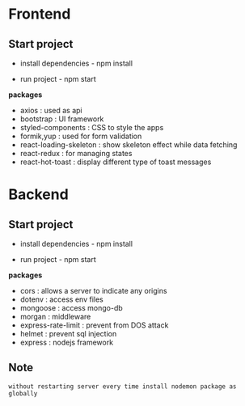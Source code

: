 # Frontend

## Start project

- install dependencies - npm install

- run project - npm start

**packages**

- axios : used as api
- bootstrap : UI framework
- styled-components : CSS to style the apps
- formik,yup : used for form validation
- react-loading-skeleton : show skeleton effect while data fetching
- react-redux : for managing states
- react-hot-toast : display different type of toast messages

# Backend

## Start project

- install dependencies - npm install

- run project - npm start

**packages**

- cors : allows a server to indicate any origins
- dotenv : access env files
- mongoose : access mongo-db
- morgan : middleware
- express-rate-limit : prevent from DOS attack
- helmet : prevent sql injection
- express : nodejs framework

## Note

`without restarting server every time install nodemon package as globally`
